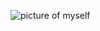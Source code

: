 ![picture of myself](https://user-images.githubusercontent.com/96882937/151056025-eaa43d30-669a-43ab-85ca-c5f74fc4e48a.jpeg)
